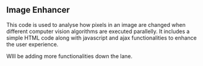 ## Image Enhancer ##

This code is used to analyse how pixels in an image are changed when different computer vision algorithms are executed parallelly. It includes a simple HTML code along with javascript and ajax functionalities to enhance the user experience.

WIll be adding more functionalities down the lane.
